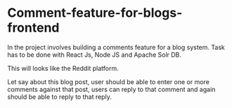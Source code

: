 # Comment-feature-for-blogs-frontend

In the project involves building a comments feature for a blog system. Task has to be done with React Js, Node JS and Apache Solr DB.

This will looks like the Reddit platform.

Let say about this blog post, user should be able to enter one or more comments against that post, users can reply to that comment and again should be able to reply to that reply.
